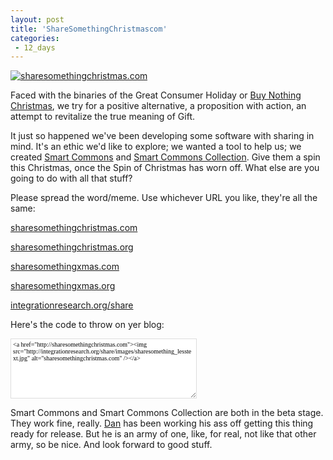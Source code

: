 ```yaml
---
layout: post
title: 'ShareSomethingChristmascom'
categories:
 - 12_days
---
```


<a href="http://sharesomethingchristmas.com"><img src="http://integrationresearch.org/share/images/sharesomething_lesstext.jpg" alt="sharesomethingchristmas.com" /></a>



Faced with the binaries of the Great Consumer
Holiday or <a href="http://buynothingchristmas.org/">Buy Nothing Christmas</a>, we try for a
positive alternative, a proposition with action, an
attempt to revitalize the true meaning of Gift.



It just so happened we've been developing some
software with sharing in mind. It's an ethic we'd
like to explore; we wanted a tool to help us; we
created <a href="http://smartcommons.org">Smart Commons</a> and <a href="http://smartcommons.org/Collection/index.html">Smart Commons
Collection</a>. Give them a spin this Christmas, once
the Spin of Christmas has worn off. What else
are you going to do with all that stuff?



Please spread the word/meme. Use whichever URL you like, they're all the same:



<a href="http://sharesomethingchristmas.com">sharesomethingchristmas.com</a>

<a href="http://sharesomethingchristmas.org">sharesomethingchristmas.org</a>

<a href="http://sharesomethingxmas.com">sharesomethingxmas.com</a>

<a href="http://sharesomethingxmas.org">sharesomethingxmas.org</a>

<a href="http://integrationresearch.org/share">integrationresearch.org/share</a>



Here's the code to throw on yer blog:



<textarea rows="8" cols="50" style="background: #fff;
border: #ddd 1px solid;
font-family: Verdana, serif;
font-size: 10px;
margin: 0;
padding: 3px;" name="select1" >
<a href="http://sharesomethingchristmas.com"><img src="http://integrationresearch.org/share/images/sharesomething_lesstext.jpg" alt="sharesomethingchristmas.com" /></a></textarea>



Smart Commons and Smart Commons Collection are both in the beta stage. They work fine, really. <a href="http://theyblinked.com/blog">Dan</a> has been working his ass off getting this thing ready for release. But he is an army of one, like, for real, not like that other army, so be nice. And look forward to good stuff.